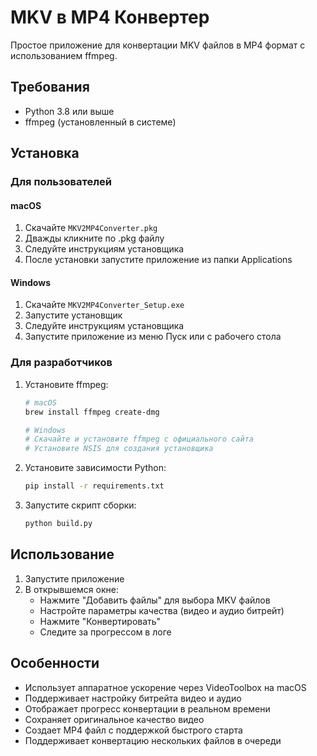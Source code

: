 # MKV в MP4 Конвертер

Простое приложение для конвертации MKV файлов в MP4 формат с использованием ffmpeg.

## Требования

- Python 3.8 или выше
- ffmpeg (установленный в системе)

## Установка

### Для пользователей

#### macOS
1. Скачайте `MKV2MP4Converter.pkg`
2. Дважды кликните по .pkg файлу
3. Следуйте инструкциям установщика
4. После установки запустите приложение из папки Applications

#### Windows
1. Скачайте `MKV2MP4Converter_Setup.exe`
2. Запустите установщик
3. Следуйте инструкциям установщика
4. Запустите приложение из меню Пуск или с рабочего стола

### Для разработчиков

1. Установите ffmpeg:
   ```bash
   # macOS
   brew install ffmpeg create-dmg
   
   # Windows
   # Скачайте и установите ffmpeg с официального сайта
   # Установите NSIS для создания установщика
   ```

2. Установите зависимости Python:
   ```bash
   pip install -r requirements.txt
   ```

3. Запустите скрипт сборки:
   ```bash
   python build.py
   ```

## Использование

1. Запустите приложение
2. В открывшемся окне:
   - Нажмите "Добавить файлы" для выбора MKV файлов
   - Настройте параметры качества (видео и аудио битрейт)
   - Нажмите "Конвертировать"
   - Следите за прогрессом в логе

## Особенности

- Использует аппаратное ускорение через VideoToolbox на macOS
- Поддерживает настройку битрейта видео и аудио
- Отображает прогресс конвертации в реальном времени
- Сохраняет оригинальное качество видео
- Создает MP4 файл с поддержкой быстрого старта
- Поддерживает конвертацию нескольких файлов в очереди 